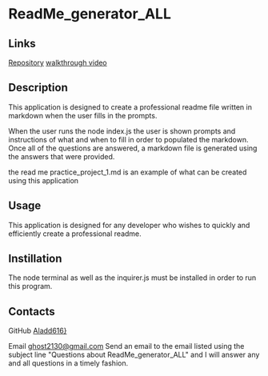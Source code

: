 # ReadMe_generator_ALL

## Links

[Repository]("https://github.com/Aladd616/ReadMe_generator_ALL")
[walkthrough video]()

## Description
This application is designed to create a professional readme file written in markdown when the user fills in the prompts.

When the user runs the node index.js the user is shown prompts and instructions of what and when to fill in  order to populated the markdown.  Once all of the questions are answered, a markdown file is generated using the answers that were provided.

the read me practice_project_1.md is an example of what can be created using this application

## Usage
This application is designed for any developer who wishes to quickly and efficiently create a professional readme.

## Instillation
The node terminal as well as the inquirer.js must be installed in order to run this program.

## Contacts

GitHub 
[Aladd616}](https://github.com/Aladd616)

Email
ghost2130@gmail.com
Send an email to the email listed using the subject line "Questions about ReadMe_generator_ALL" and I will answer any and all questions in a timely fashion.